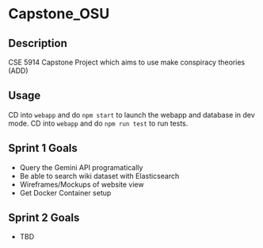 # Capstone_OSU

## Description

CSE 5914 Capstone Project which aims to use make conspiracy theories (ADD)

## Usage

CD into `webapp` and do `npm start` to launch the webapp and database in dev mode.
CD into `webapp` and do `npm run test` to run tests.

## Sprint 1 Goals

- Query the Gemini API programatically
- Be able to search wiki dataset with Elasticsearch
- Wireframes/Mockups of website view
- Get Docker Container setup

## Sprint 2 Goals

- TBD
